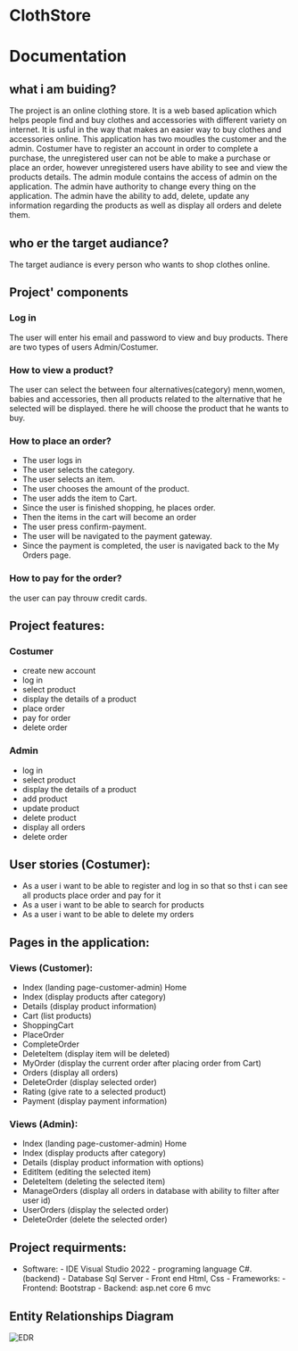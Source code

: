 # ClothStore
# Documentation
## what i am buiding?
The project is an online clothing store. It is a web based aplication which helps people find and buy clothes and accessories with different variety
on internet. It is usful in the way that makes an easier way to buy clothes and accessories online. 
This application has two moudles the customer and the admin.
Costumer have to register an account in order to complete a purchase, the unregistered user can not be able to make a purchase or place an order, however 
unregistered users have ability to see and view the products details. 
The admin module contains the access of admin on the application. The admin have authority to change every thing on the application. The admin have the ability to add,
delete, update any information regarding the products as well as display all orders and delete them.

## who er the target audiance?
The target audiance is every person who wants to shop clothes online.

## Project' components
### Log in
The user will enter his email and password to view and buy products. There are two types of 
users Admin/Costumer.

### How to view a product?
The user can select the between four alternatives(category) menn,women, babies and accessories, then all products related to the alternative that he selected
will be displayed. there he will choose the product that he wants to buy.

### How to place an order?
-	The user logs in
-	The user selects the category.
-	The user selects an item.
-	The user chooses the amount of the product.
-	The user adds the item to Cart.
-	Since the user is finished shopping, he places order.
-	Then the items in the cart will become an order
-	The user press confirm-payment.
-	The user will be navigated to the payment gateway.
-	Since the payment is completed, the user is navigated back to the My Orders page.

### How to pay for the order?
the user can pay throuw credit cards.


## Project features:
### Costumer
- create new account
- log in
- select product
- display the details of a product
- place order
- pay for order
- delete order
### Admin
- log in
- select product
- display the details of a product
- add product
- update product
- delete product
- display all orders
- delete order

## User stories (Costumer):
- As a user i want to be able to register and log in so that so thst i can see all products 
 place order and pay for it
- As a user i want to be able to search for products
- As a user i want to be able to delete my orders

## Pages in the application:
### Views (Customer):
   -	Index (landing page-customer-admin) Home
   -	Index (display products after category) 
   -	Details (display product information)
   -	Cart (list products)
   - ShoppingCart
   - PlaceOrder
   - CompleteOrder
   -	DeleteItem (display item will be deleted)
   -	MyOrder (display the current order after placing order from Cart)
   -	Orders (display all orders)
   -	DeleteOrder (display selected order)
   -	Rating (give rate to a selected product)
   -	Payment (display payment information)
   
### Views (Admin):
   -	Index (landing page-customer-admin) Home
   -	Index (display products after category) 
   -	Details (display product information with options)
   -	EditItem (editing the selected item)
   -	DeleteItem (deleting the selected item)
   -	ManageOrders (display all orders in database with ability to filter after user id)
   -	UserOrders (display the selected order)
   -	DeleteOrder (delete the selected order)



## Project requirments:
- Software:
          - IDE Visual Studio 2022
          - programing language C#.
          (backend)
          - Database Sql Server
          - Front end Html, Css
              - Frameworks:
                  - Frontend: Bootstrap
                  - Backend: asp.net core 6 mvc
                  

## Entity Relationships Diagram
![EDR](https://user-images.githubusercontent.com/60326230/217504026-a52829a9-e3db-40cf-84f9-b6b9c00ce056.png)
